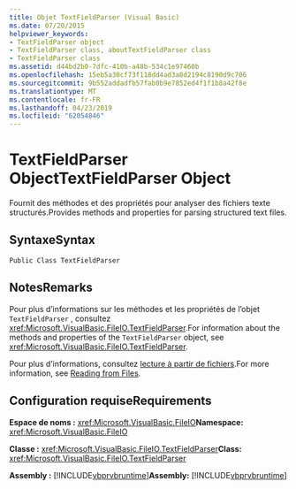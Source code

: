 ```yaml
---
title: Objet TextFieldParser (Visual Basic)
ms.date: 07/20/2015
helpviewer_keywords:
- TextFieldParser object
- TextFieldParser class, aboutTextFieldParser class
- TextFieldParser class
ms.assetid: d44bd2b0-7dfc-410b-a48b-534c1e97460b
ms.openlocfilehash: 15eb5a30cf73f118dd4ad3a8d2194c8190d9c706
ms.sourcegitcommit: 9b552addadfb57fab0b9e7852ed4f1f1b8a42f8e
ms.translationtype: MT
ms.contentlocale: fr-FR
ms.lasthandoff: 04/23/2019
ms.locfileid: "62054846"
---
```

# <a name="textfieldparser-object"></a><span data-ttu-id="9c39c-102">TextFieldParser Object</span><span class="sxs-lookup"><span data-stu-id="9c39c-102">TextFieldParser Object</span></span>
<span data-ttu-id="9c39c-103">Fournit des méthodes et des propriétés pour analyser des fichiers texte structurés.</span><span class="sxs-lookup"><span data-stu-id="9c39c-103">Provides methods and properties for parsing structured text files.</span></span>  
  
## <a name="syntax"></a><span data-ttu-id="9c39c-104">Syntaxe</span><span class="sxs-lookup"><span data-stu-id="9c39c-104">Syntax</span></span>  
  
```  
Public Class TextFieldParser  
```  
  
## <a name="remarks"></a><span data-ttu-id="9c39c-105">Notes</span><span class="sxs-lookup"><span data-stu-id="9c39c-105">Remarks</span></span>  
 <span data-ttu-id="9c39c-106">Pour plus d’informations sur les méthodes et les propriétés de l’objet `TextFieldParser` , consultez <xref:Microsoft.VisualBasic.FileIO.TextFieldParser>.</span><span class="sxs-lookup"><span data-stu-id="9c39c-106">For information about the methods and properties of the `TextFieldParser` object, see <xref:Microsoft.VisualBasic.FileIO.TextFieldParser>.</span></span>  
  
 <span data-ttu-id="9c39c-107">Pour plus d’informations, consultez [lecture à partir de fichiers](../../../visual-basic/developing-apps/programming/drives-directories-files/reading-from-files.md).</span><span class="sxs-lookup"><span data-stu-id="9c39c-107">For more information, see [Reading from Files](../../../visual-basic/developing-apps/programming/drives-directories-files/reading-from-files.md).</span></span>  
  
## <a name="requirements"></a><span data-ttu-id="9c39c-108">Configuration requise</span><span class="sxs-lookup"><span data-stu-id="9c39c-108">Requirements</span></span>  
 <span data-ttu-id="9c39c-109">**Espace de noms :** <xref:Microsoft.VisualBasic.FileIO></span><span class="sxs-lookup"><span data-stu-id="9c39c-109">**Namespace:** <xref:Microsoft.VisualBasic.FileIO></span></span>  
  
 <span data-ttu-id="9c39c-110">**Classe :** <xref:Microsoft.VisualBasic.FileIO.TextFieldParser></span><span class="sxs-lookup"><span data-stu-id="9c39c-110">**Class:** <xref:Microsoft.VisualBasic.FileIO.TextFieldParser></span></span>  
  
 <span data-ttu-id="9c39c-111">**Assembly :** [!INCLUDE[vbprvbruntime](~/includes/vbprvbruntime-md.md)]</span><span class="sxs-lookup"><span data-stu-id="9c39c-111">**Assembly:** [!INCLUDE[vbprvbruntime](~/includes/vbprvbruntime-md.md)]</span></span>
